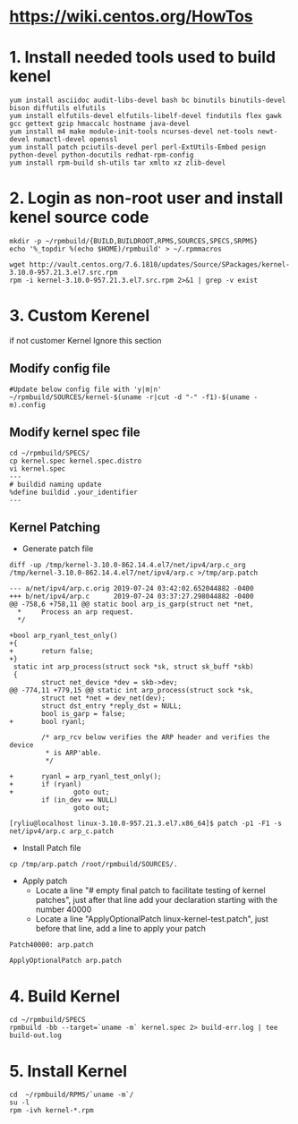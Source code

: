 # https://wiki.centos.org/HowTos

# 1. Install needed tools used to build kenel
```
yum install asciidoc audit-libs-devel bash bc binutils binutils-devel bison diffutils elfutils
yum install elfutils-devel elfutils-libelf-devel findutils flex gawk gcc gettext gzip hmaccalc hostname java-devel
yum install m4 make module-init-tools ncurses-devel net-tools newt-devel numactl-devel openssl
yum install patch pciutils-devel perl perl-ExtUtils-Embed pesign python-devel python-docutils redhat-rpm-config
yum install rpm-build sh-utils tar xmlto xz zlib-devel
```
# 2. Login as non-root user and install kenel source code
```
mkdir -p ~/rpmbuild/{BUILD,BUILDROOT,RPMS,SOURCES,SPECS,SRPMS}
echo '%_topdir %(echo $HOME)/rpmbuild' > ~/.rpmmacros

wget http://vault.centos.org/7.6.1810/updates/Source/SPackages/kernel-3.10.0-957.21.3.el7.src.rpm
rpm -i kernel-3.10.0-957.21.3.el7.src.rpm 2>&1 | grep -v exist
```

# 3. Custom Kerenel
if not customer Kernel Ignore this section
## Modify config file
```
#Update below config file with 'y|m|n'
~/rpmbuild/SOURCES/kernel-$(uname -r|cut -d "-" -f1)-$(uname -m).config
```

## Modify kernel spec file
```
cd ~/rpmbuild/SPECS/
cp kernel.spec kernel.spec.distro
vi kernel.spec
---
# buildid naming update
%define buildid .your_identifier 
---
```
## Kernel Patching
* Generate patch file
```
diff -up /tmp/kernel-3.10.0-862.14.4.el7/net/ipv4/arp.c_org /tmp/kernel-3.10.0-862.14.4.el7/net/ipv4/arp.c >/tmp/arp.patch
```
```
--- a/net/ipv4/arp.c.orig 2019-07-24 03:42:02.652044882 -0400
+++ b/net/ipv4/arp.c      2019-07-24 03:37:27.298044882 -0400
@@ -758,6 +758,11 @@ static bool arp_is_garp(struct net *net,
  *     Process an arp request.
  */

+bool arp_ryanl_test_only()
+{
+       return false;
+}
 static int arp_process(struct sock *sk, struct sk_buff *skb)
 {
        struct net_device *dev = skb->dev;
@@ -774,11 +779,15 @@ static int arp_process(struct sock *sk,
        struct net *net = dev_net(dev);
        struct dst_entry *reply_dst = NULL;
        bool is_garp = false;
+       bool ryanl;

        /* arp_rcv below verifies the ARP header and verifies the device
         * is ARP'able.
         */

+       ryanl = arp_ryanl_test_only();
+       if (ryanl)
+               goto out;
        if (in_dev == NULL)
                goto out;

```
```
[ryliu@localhost linux-3.10.0-957.21.3.el7.x86_64]$ patch -p1 -F1 -s net/ipv4/arp.c arp_c.patch
```
* Install Patch file
```
cp /tmp/arp.patch /root/rpmbuild/SOURCES/.
```
* Apply patch
  * Locate a line "# empty final patch to facilitate testing of kernel patches", just after that line add your declaration starting with the number 40000
  * Locate a line "ApplyOptionalPatch linux-kernel-test.patch", just before that line, add a line to apply your patch
```
Patch40000: arp.patch
```
```
ApplyOptionalPatch arp.patch
```
# 4. Build Kernel
```
cd ~/rpmbuild/SPECS
rpmbuild -bb --target=`uname -m` kernel.spec 2> build-err.log | tee build-out.log
```
# 5. Install Kernel
```
cd  ~/rpmbuild/RPMS/`uname -m`/
su -l 
rpm -ivh kernel-*.rpm
```
